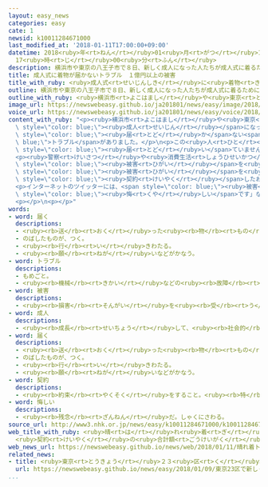 ```yaml
---
layout: easy_news
categories: easy
cate: 1
newsid: k10011284671000
last_modified_at: '2018-01-11T17:00:00+09:00'
datetime: 2018<ruby>年<rt>ねん</rt></ruby>01<ruby>月<rt>がつ</rt></ruby>11<ruby>日<rt>にち</rt></ruby>
  17<ruby>時<rt>じ</rt></ruby>00<ruby>分<rt>ふん</rt></ruby>
description: 横浜市や東京の八王子市で８日、新しく成人になった人たちが成人式に着るために買ったり、借りたりした着物が届かないトラブルがありました。
title: 成人式に着物が届かないトラブル　１億円以上の被害
title_with_ruby: <ruby>成人式<rt>せいじんしき</rt></ruby>に<ruby>着物<rt>きもの</rt></ruby>が<ruby>届<rt>とど</rt></ruby>かないトラブル　１<ruby>億<rt>おく</rt></ruby><ruby>円<rt>えん</rt></ruby><ruby>以上<rt>いじょう</rt></ruby>の<ruby>被害<rt>ひがい</rt></ruby>
outline: 横浜市や東京の八王子市で８日、新しく成人になった人たちが成人式に着るために買ったり、借りたりした着物が届かないトラブルがありました。
outline_with_ruby: <ruby>横浜市<rt>よこはまし</rt></ruby>や<ruby>東京<rt>とうきょう</rt></ruby>の<ruby>八王子市<rt>はちおうじし</rt></ruby>で<ruby>８日<rt>ようか</rt></ruby>、<ruby>新<rt>あたら</rt></ruby>しく<ruby>成人<rt>せいじん</rt></ruby>になった<ruby>人<rt>ひと</rt></ruby>たちが<ruby>成人式<rt>せいじんしき</rt></ruby>に<ruby>着<rt>き</rt></ruby>るために<ruby>買<rt>か</rt></ruby>ったり、<ruby>借<rt>か</rt></ruby>りたりした<ruby>着物<rt>きもの</rt></ruby>が<ruby>届<rt>とど</rt></ruby>かないトラブルがありました。
image_url: https://newswebeasy.github.io/ja201801/news/easy/image/2018/01/11/k10011284671000.jpg
voice_url: https://newswebeasy.github.io/ja201801/news/easy/voice/2018/01/11/k10011284671000.mp3
content_with_ruby: "<p><ruby>横浜市<rt>よこはまし</rt></ruby>や<ruby>東京<rt>とうきょう</rt></ruby>の<ruby>八王子市<rt>はちおうじし</rt></ruby>で<ruby>８日<rt>ようか</rt></ruby>、<ruby>新<rt>あたら</rt></ruby>しく<span\
  \ style=\"color: blue;\"><ruby>成人<rt>せいじん</rt></ruby></span>になった<ruby>人<rt>ひと</rt></ruby>たちが<ruby>成人式<rt>せいじんしき</rt></ruby>に<ruby>着<rt>き</rt></ruby>るために<ruby>買<rt>か</rt></ruby>ったり、<ruby>借<rt>か</rt></ruby>りたりした<ruby>着物<rt>きもの</rt></ruby>が<span\
  \ style=\"color: blue;\"><ruby>届<rt>とど</rt></ruby>か</span>ない<span style=\"color:\
  \ blue;\">トラブル</span>がありました。</p>\n<p>この<ruby>人<rt>ひと</rt></ruby>たちは、<ruby>横浜市<rt>よこはまし</rt></ruby>などに<ruby>店<rt>みせ</rt></ruby>がある「はれのひ」という<ruby>会社<rt>かいしゃ</rt></ruby>で、<ruby>着物<rt>きもの</rt></ruby>を<ruby>買<rt>か</rt></ruby>ったり<ruby>借<rt>か</rt></ruby>りたりしていました。この<ruby>会社<rt>かいしゃ</rt></ruby>は、<ruby>成人式<rt>せいじんしき</rt></ruby>の<ruby>日<rt>ひ</rt></ruby>に<ruby>客<rt>きゃく</rt></ruby>が<ruby>着物<rt>きもの</rt></ruby>を<ruby>着<rt>き</rt></ruby>る<ruby>会場<rt>かいじょう</rt></ruby>に<ruby>着物<rt>きもの</rt></ruby>を<ruby>届<rt>とど</rt></ruby>ける<ruby>予定<rt>よてい</rt></ruby>でしたが、<ruby>会場<rt>かいじょう</rt></ruby>には<ruby>着物<rt>きもの</rt></ruby>が<span\
  \ style=\"color: blue;\"><ruby>届<rt>とど</rt></ruby>い</span>ていませんでした。<ruby>会社<rt>かいしゃ</rt></ruby>に<ruby>電話<rt>でんわ</rt></ruby>をしても<ruby>誰<rt>だれ</rt></ruby>も<ruby>出<rt>で</rt></ruby>ませんでした。</p>\n\
  <p><ruby>警察<rt>けいさつ</rt></ruby>や<ruby>消費生活<rt>しょうひせいかつ</rt></ruby>センターには<ruby>１０日<rt>とおか</rt></ruby>までに、<span\
  \ style=\"color: blue;\"><ruby>被害<rt>ひがい</rt></ruby></span>を<ruby>受<rt>う</rt></ruby>けた１０００<ruby>人<rt>にん</rt></ruby>ぐらいの<ruby>人<rt>ひと</rt></ruby>から<ruby>相談<rt>そうだん</rt></ruby>がありました。<ruby>消費生活<rt>しょうひせいかつ</rt></ruby>センターによると、<span\
  \ style=\"color: blue;\"><ruby>被害<rt>ひがい</rt></ruby></span>を<ruby>受<rt>う</rt></ruby>けた<ruby>人<rt>ひと</rt></ruby>たちがこの<ruby>会社<rt>かいしゃ</rt></ruby>と<span\
  \ style=\"color: blue;\"><ruby>契約<rt>けいやく</rt></ruby></span>したお<ruby>金<rt>かね</rt></ruby>は、１<ruby>億<rt>おく</rt></ruby>１６００<ruby>万<rt>まん</rt></ruby><ruby>円<rt>えん</rt></ruby><ruby>以上<rt>いじょう</rt></ruby>です。</p>\n\
  <p>インターネットのツイッターには、<span style=\"color: blue;\"><ruby>被害<rt>ひがい</rt></ruby></span>を<ruby>受<rt>う</rt></ruby>けた<ruby>人<rt>ひと</rt></ruby>たちが「どうしたらいいかわかりません」とか、「<ruby>亡<rt>な</rt></ruby>くなった<ruby>祖母<rt>そぼ</rt></ruby>がお<ruby>金<rt>かね</rt></ruby>を<ruby>出<rt>だ</rt></ruby>して<ruby>買<rt>か</rt></ruby>った<ruby>着物<rt>きもの</rt></ruby>だったのに、<ruby>一度<rt>いちど</rt></ruby>も<ruby>着<rt>き</rt></ruby>ることができなくて<span\
  \ style=\"color: blue;\"><ruby>悔<rt>くや</rt></ruby>しい</span>です」などと<ruby>書<rt>か</rt></ruby>いています。</p>\n\
  <p></p>\n<p></p>"
words:
- word: 届く
  descriptions:
  - <ruby><rb>送</rb><rt>おく</rt></ruby>った<ruby><rb>物</rb><rt>もの</rt></ruby>が<ruby><rb>着</rb><rt>つ</rt></ruby>く。
  - のばしたものが、つく。
  - <ruby><rb>行</rb><rt>い</rt></ruby>きわたる。
  - <ruby><rb>願</rb><rt>ねが</rt></ruby>いなどがかなう。
- word: トラブル
  descriptions:
  - もめごと。
  - <ruby><rb>機械</rb><rt>きかい</rt></ruby>などの<ruby><rb>故障</rb><rt>こしょう</rt></ruby>。
- word: 被害
  descriptions:
  - <ruby><rb>損害</rb><rt>そんがい</rt></ruby>を<ruby><rb>受</rb><rt>う</rt></ruby>けること。また、<ruby><rb>受</rb><rt>う</rt></ruby>けた<ruby><rb>害</rb><rt>がい</rt></ruby>。
- word: 成人
  descriptions:
  - <ruby><rb>成長</rb><rt>せいちょう</rt></ruby>して、<ruby><rb>社会的</rb><rt>しゃかいてき</rt></ruby>に<ruby><rb>一人前</rb><rt>いちにんまえ</rt></ruby>になること。ふつう<ruby><rb>満</rb><rt>まん</rt></ruby><ruby><rb>二十歳</rb><rt>にじっさい</rt></ruby><ruby><rb>以上</rb><rt>いじょう</rt></ruby>の<ruby><rb>人</rb><rt>ひと</rt></ruby>。<ruby><rb>大人</rb><rt>おとな</rt></ruby>。
- word: 届く
  descriptions:
  - <ruby><rb>送</rb><rt>おく</rt></ruby>った<ruby><rb>物</rb><rt>もの</rt></ruby>が<ruby><rb>着</rb><rt>つ</rt></ruby>く。
  - のばしたものが、つく。
  - <ruby><rb>行</rb><rt>い</rt></ruby>きわたる。
  - <ruby><rb>願</rb><rt>ねが</rt></ruby>いなどがかなう。
- word: 契約
  descriptions:
  - <ruby><rb>約束</rb><rt>やくそく</rt></ruby>をすること。<ruby><rb>特</rb><rt>とく</rt></ruby>に、<ruby><rb>法律</rb><rt>ほうりつ</rt></ruby>にもとづいて<ruby><rb>約束</rb><rt>やくそく</rt></ruby>すること。
- word: 悔しい
  descriptions:
  - <ruby><rb>残念</rb><rt>ざんねん</rt></ruby>だ。しゃくにさわる。
source_url: http://www3.nhk.or.jp/news/easy/k10011284671000/k10011284671000.html
web_title_with_ruby: <ruby>晴<rt>は</rt></ruby>れ<ruby>着<rt>ぎ</rt></ruby><ruby>トラブル<rt>とらぶる</rt></ruby>
  <ruby>契約<rt>けいやく</rt></ruby>の<ruby>合計額<rt>ごうけいがく</rt></ruby>は１<ruby>億円<rt>おくえん</rt></ruby><ruby>超<rt>ちょう</rt></ruby>か
web_news_url: https://newswebeasy.github.io/news/web/2018/01/11/晴れ着トラブル-契約の合計額は1億円超か
related_news:
- title: <ruby>東京<rt>とうきょう</rt></ruby>２３<ruby>区<rt>く</rt></ruby>で<ruby>新<rt>あたら</rt></ruby>しく<ruby>成人<rt>せいじん</rt></ruby>した<ruby>人<rt>ひと</rt></ruby>　８<ruby>人<rt>にん</rt></ruby>のうち<ruby>１人<rt>ひとり</rt></ruby>が<ruby>外国人<rt>がいこくじん</rt></ruby>
  url: https://newswebeasy.github.io/news/easy/2018/01/09/東京23区で新しく成人した人-8人のうち1人が外国人
...
```

